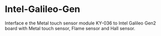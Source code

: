 # Intel-Galileo-Gen
Interface e the Metal touch sensor module KY-036 to Intel Galileo Gen2 board with Metal touch sensor, Flame sensor and Hall sensor. 
